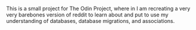 This is a small project for The Odin Project, where in I am recreating a very
very barebones version of reddit to learn about and put to use my understanding
of databases, database migrations, and associations.
